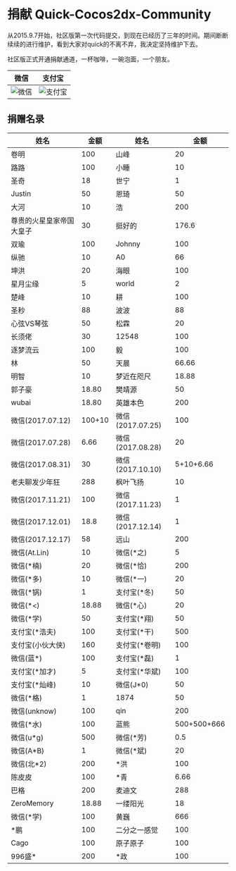 # 捐献 Quick-Cocos2dx-Community

从2015.9.7开始，社区版第一次代码提交，到现在已经历了三年的时间。期间断断续续的进行维护，看到大家对quick的不离不弃，我决定坚持维护下去。

社区版正式开通捐献通道，一杯咖啡，一碗泡面，一个朋友。

| 微信                  | 支付宝                  |
| ------------------- | -------------------- |
| ![微信](./wechat.png) | ![支付宝](./alipay.png) |

## 捐赠名录

| 姓名             | 金额     | 姓名             | 金额          |
| -------------- | ------ | -------------- | ----------- |
| 卷明             | 100    | 山峰             | 20          |
| 路路             | 100    | 小睡             | 10          |
| 圣奇             | 18     | 世宁             | 1           |
| Justin         | 50     | 恩琦             | 50          |
| 大河             | 10     | 浩              | 200         |
| 尊贵的火星皇家帝国大皇子   | 30     | 挺好的            | 176.6       |
| 双瑜             | 100    | Johnny         | 100         |
| 纵驰             | 10     | A0             | 66          |
| 坤洪             | 20     | 海眼             | 100         |
| 星月尘缘           | 5      | world          | 2           |
| 楚峰             | 10     | 耕              | 100         |
| 圣秒             | 88     | 波波             | 88          |
| 心弦VS琴弦         | 50     | 松霖             | 20          |
| 长须佬            | 30     | 12548          | 100         |
| 逐梦流云           | 100    | 毅              | 100         |
| 林              | 50     | 天晨             | 66.66       |
| 明智             | 10     | 梦近在咫尺          | 18.88       |
| 郭子豪            | 18.80  | 樊靖源            | 50          |
| wubai          | 18.80  | 英雄本色           | 200         |
| 微信(2017.07.12) | 100+10 | 微信(2017.07.25) | 100         |
| 微信(2017.07.28) | 6.66   | 微信(2017.08.28) | 20          |
| 微信(2017.08.31) | 30     | 微信(2017.10.10) | 5+10+6.66   |
| 老夫聊发少年狂        | 288    | 枫叶飞扬           | 10          |
| 微信(2017.11.21) | 100    | 微信(2017.11.23) | 1           |
| 微信(2017.12.01) | 18.8   | 微信(2017.12.14) | 1           |
| 微信(2017.12.17) | 58     | 远山             | 200         |
| 微信(At.Lin)     | 10     | 微信(\*之)        | 5           |
| 微信(\*楠)        | 20     | 微信(\*恰)        | 200         |
| 微信(\*多)        | 10     | 微信(\*一)        | 20          |
| 微信(\*锅)        | 1      | 支付宝(\*冬)       | 50          |
| 微信(\*<)        | 18.88  | 微信(\*心)        | 20          |
| 微信(\*学)        | 50     | 支付宝(\*翔)       | 50          |
| 支付宝(\*浩夫)      | 100    | 支付宝(\*干)       | 500         |
| 支付宝(小伙大侠)      | 160    | 支付宝(\*卷明)      | 100         |
| 微信(蓝\*)        | 100    | 支付宝(\*磊)       | 1           |
| 支付宝(\*加才)      | 5      | 支付宝(\*华斌)      | 100         |
| 支付宝(\*灿峰)      | 10     | 微信(J\*0)       | 50          |
| 微信(\*格)        | 1      | 1874           | 50          |
| 微信(unknow)     | 100    | qin            | 200         |
| 微信(*水)         | 100    | 蓝熊             | 500+500+666 |
| 微信(u*g)        | 500    | 微信(*芳)         | 0.5         |
| 微信(A*B)        | 1      | 微信(*斌)         | 20          |
| 微信(北*2)        | 200    | *洪             | 100         |
| 陈皮皮            | 100    | *青             | 6.66        |
| 巴格             | 200    | 麦迪文            | 288         |
| ZeroMemory     | 18.88  | 一缕阳光           | 18          |
| 微信(*学)         | 100    | 黄巍             | 666         |
| *鹏             | 100    | 二分之一感觉         | 100         |
| Cago           | 100    | 原子原子           | 100         |
| 996盛*          | 200    | *政             | 100         |